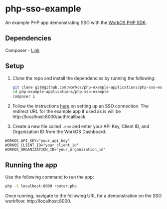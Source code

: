 # php-sso-example

An example PHP app demonstrating SSO with the [WorkOS PHP SDK](https://github.com/workos/workos-php).

## Dependencies

Composer - [Link](https://getcomposer.org/)

## Setup

1. Clone the repo and install the dependencies by running the following:

   ```bash
   git clone git@github.com:workos/php-example-applications/php-sso-example
   cd php-example-applications/php-sso-example
   composer i
   ```

2. Follow the instructions [here](https://docs.workos.com/sso/auth-flow) on setting up an SSO connection. The redirect URL for the example app if used as is will be http://localhost:8000/auth/callback.

3. Create a new file called `.env` and enter your API Key, Client ID, and Organization ID from the WorkOS Dashboard. 

```
WORKOS_API_KEY="your_api_key"
WORKOS_CLIENT_ID="your_client_id"
WORKOS_ORGANIZATION_ID="your_organization_id"
```

## Running the app

Use the following command to run the app:

```bash
php -S localhost:8000 router.php
```

Once running, navigate to the following URL for a demonstration on the SSO workflow: http://localhost:8000.

